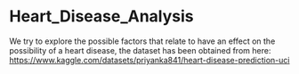 # Heart_Disease_Analysis
 We try to explore the possible factors that relate to have an effect on the possibility of a heart disease, the dataset has been obtained from here: https://www.kaggle.com/datasets/priyanka841/heart-disease-prediction-uci
